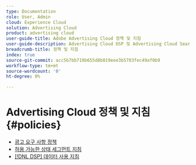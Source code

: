 ```yaml
---
type: Documentation
role: User, Admin
cloud: Experience Cloud
solution: Advertising Cloud
product: advertising cloud
user-guide-title: Adobe Advertising Cloud 정책 및 지침
user-guide-description: Advertising Cloud DSP 및 Advertising Cloud Search에 대한 정책 및 지침에 대해 알아봅니다.
breadcrumb-title: 정책 및 지침
index: true
source-git-commit: acc5b7bb719b655d8b019eee3b5783fec49af0b9
workflow-type: tm+mt
source-wordcount: '0'
ht-degree: 0%

---
```



# Advertising Cloud 정책 및 지침 {#policies}

+ [광고 요구 사항 정책](/help/policies/ad-requirements-policy.md)
+ [허용 가능한 상태 세그먼트 지침](/help/policies/health-segment-guidelines.md)
+ [[!DNL DSP] 데이터 사용 지침](/help/policies/data-usage-guidelines.md)
